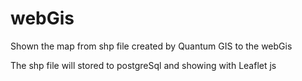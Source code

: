 # webGis
Shown the map from shp file created by Quantum GIS to the webGis

The shp file will stored to postgreSql and showing with Leaflet js
